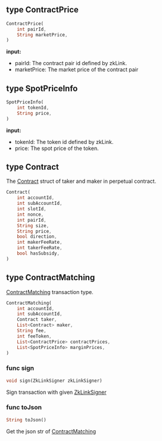 ## type ContractPrice

```dart
ContractPrice(
    int pairId,
    String marketPrice,
)
```

**input:**
* pairId: The contract pair id defined by zkLink.
* marketPrice: The market price of the contract pair

## type SpotPriceInfo

```dart
SpotPriceInfo(
    int tokenId,
    String price,
)
```

**input:**
* tokenId: The token id defined by zkLink.
* price: The spot price of the token.

## type Contract
The [Contract](../../../api-and-sdk/data-types/transaction/contract\_matching.md) struct of taker and maker in perpetual contract.

```dart
Contract(
    int accountId,
    int subAccountId,
    int slotId,
    int nonce,
    int pairId,
    String size,
    String price,
    bool direction,
    int makerFeeRate,
    int takerFeeRate,
    bool hasSubsidy,
)
```

## type ContractMatching
[ContractMatching](../../../api-and-sdk/data-types/transaction/contract\_matching.md) transaction type.

```dart
ContractMatching(
    int accountId,
    int subAccountId,
    Contract taker,
    List<Contract> maker,
    String fee,
    int feeToken,
    List<ContractPrice> contractPrices,
    List<SpotPriceInfo> marginPrices,
)
```

### func sign

```dart
void sign(ZkLinkSigner zkLinkSigner)
```

Sign transaction with given [ZkLinkSigner](../signer.md#type-zklinksigner)

### func toJson

```dart
String toJson()
```

Get the json str of [ContractMatching](#type-contractmatching)
